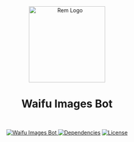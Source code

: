 <div align="center">
  <img src="https://ik.imagekit.io/6xhf1gnexgdgk/rem-avatar_UW2Fsd4Zo.png" width="200px" alt="Rem Logo">
  <h1>Waifu Images Bot</h1>
  <br />
  <p>
    <a href="https://top.gg/bot/794404553088827443">
      <img src="https://top.gg/api/widget/status/794404553088827443.svg" alt="Waifu Images Bot" />
    </a>
    <a href="https://github.com/guastallaigor/waifu-images-bot/blob/main/package.json"><img src="https://img.shields.io/david/guastallaigor/waifu-images-bot" alt="Dependencies" /></a>
    <a href="https://github.com/guastallaigor/waifu-images-bot/blob/main/LICENSE"><img src="https://img.shields.io/github/license/guastallaigor/waifu-images-bot" alt="License" /></a>    
  </p>  
</div>
